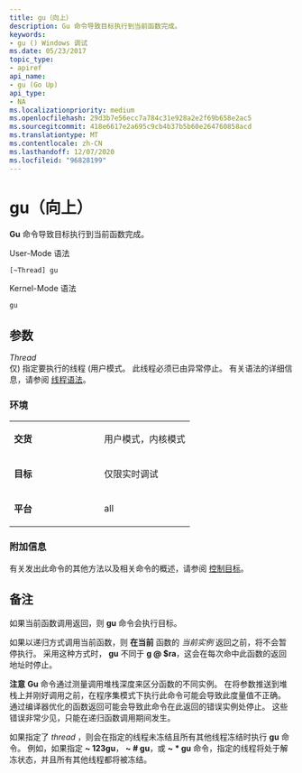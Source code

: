 ```yaml
---
title: gu（向上）
description: Gu 命令导致目标执行到当前函数完成。
keywords:
- gu () Windows 调试
ms.date: 05/23/2017
topic_type:
- apiref
api_name:
- gu (Go Up)
api_type:
- NA
ms.localizationpriority: medium
ms.openlocfilehash: 29d3b7e56ecc7a784c31e928a2e2f69b658e2ac5
ms.sourcegitcommit: 418e6617e2a695c9cb4b37b5b60e264760858acd
ms.translationtype: MT
ms.contentlocale: zh-CN
ms.lasthandoff: 12/07/2020
ms.locfileid: "96828199"
---
```

# <a name="gu-go-up"></a>gu（向上）


**Gu** 命令导致目标执行到当前函数完成。

User-Mode 语法

```dbgcmd
[~Thread] gu 
```

Kernel-Mode 语法

```dbgcmd
gu
```

## <a name="span-idddk_cmd_go_up_dbgspanspan-idddk_cmd_go_up_dbgspanparameters"></a><span id="ddk_cmd_go_up_dbg"></span><span id="DDK_CMD_GO_UP_DBG"></span>参数


<span id="_______Thread______"></span><span id="_______thread______"></span><span id="_______THREAD______"></span>*Thread*   
仅) 指定要执行的线程 (用户模式。 此线程必须已由异常停止。 有关语法的详细信息，请参阅 [线程语法](thread-syntax.md)。

### <a name="span-idenvironmentspanspan-idenvironmentspanspan-idenvironmentspanenvironment"></a><span id="Environment"></span><span id="environment"></span><span id="ENVIRONMENT"></span>环境

<table>
<colgroup>
<col width="50%" />
<col width="50%" />
</colgroup>
<tbody>
<tr class="odd">
<td align="left"><p><strong>交货</strong></p></td>
<td align="left"><p>用户模式，内核模式</p></td>
</tr>
<tr class="even">
<td align="left"><p><strong>目标</strong></p></td>
<td align="left"><p>仅限实时调试</p></td>
</tr>
<tr class="odd">
<td align="left"><p><strong>平台</strong></p></td>
<td align="left"><p>all</p></td>
</tr>
</tbody>
</table>

 

### <a name="span-idadditional_informationspanspan-idadditional_informationspanspan-idadditional_informationspanadditional-information"></a><span id="Additional_Information"></span><span id="additional_information"></span><span id="ADDITIONAL_INFORMATION"></span>附加信息

有关发出此命令的其他方法以及相关命令的概述，请参阅 [控制目标](controlling-the-target.md)。

<a name="remarks"></a>备注
-------

如果当前函数调用返回，则 **gu** 命令会执行目标。

如果以递归方式调用当前函数，则 **在当前** 函数的 *当前实例* 返回之前，将不会暂停执行。 采用这种方式时， **gu** 不同于 **g @ $ra**，这会在每次命中此函数的返回地址时停止。

**注意**  **Gu** 命令通过测量调用堆栈深度来区分函数的不同实例。 在将参数推送到堆栈上并刚好调用之前，在程序集模式下执行此命令可能会导致此度量值不正确。 通过编译器优化的函数返回可能会导致此命令在此返回的错误实例处停止。 这些错误非常少见，只能在递归函数调用期间发生。

 

如果指定了 *thread* ，则会在指定的线程未冻结且所有其他线程冻结时执行 **gu** 命令。 例如，如果指定 **~ 123gu**， **~ \# gu**，或 **~ \* gu** 命令，指定的线程将处于解冻状态，并且所有其他线程都将被冻结。

 

 





